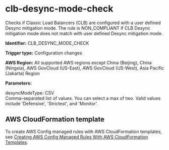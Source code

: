 # clb\-desync\-mode\-check<a name="clb-desync-mode-check"></a>

Checks if Classic Load Balancers \(CLB\) are configured with a user defined Desync mitigation mode\. The rule is NON\_COMPLIANT if CLB Desync mitigation mode does not match with user defined Desync mitigation mode\. 

**Identifier:** CLB\_DESYNC\_MODE\_CHECK

**Trigger type:** Configuration changes

**AWS Region:** All supported AWS regions except China \(Beijing\), China \(Ningxia\), AWS GovCloud \(US\-East\), AWS GovCloud \(US\-West\), Asia Pacific \(Jakarta\) Region

**Parameters:**

desyncModeType: CSV  
Comma\-separated list of values\. You can select a max of two\. Valid values include 'Defensive', 'Strictest', and 'Monitor'\.

## AWS CloudFormation template<a name="w79aac11c32c17b9c63c15"></a>

To create AWS Config managed rules with AWS CloudFormation templates, see [Creating AWS Config Managed Rules With AWS CloudFormation Templates](aws-config-managed-rules-cloudformation-templates.md)\.